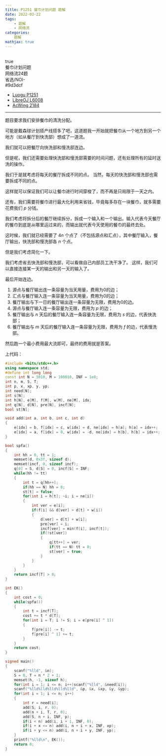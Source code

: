 ```yaml
---
title: P1251 餐巾计划问题 题解
date: 2022-03-22
tags:
	- 题解
	- 网络流
categories:
	题解
mathjax: true
---
```

<br>
<!-- more -->
<div id="problem-card-vis">true</div>
<div id="problem-info-name">餐巾计划问题</div>
<div id="problem-info-from">网络流24题</div>
<div id="problem-info-difficulty">省选/NOI-</div>
<div id="problem-info-color">#9d3dcf</div>
<div id="problem-info-submit"><ul><li><a href="https://www.luogu.com.cn/problem/P1251">Luogu P1251</a></li><li><a href="https://loj.ac/p/6008">LibreOJ L6008</a></li><li><a href="https://www.acwing.com/problem/content/2186/">AcWing 2184</a></li></ul></div>

----

题目要求我们安排餐巾的清洗分配。

可能是戴森球计划搭产线搭多了吧，这道题我一开始就把餐巾从一个地方到另一个地方（如从餐厅到快洗部）想成了一道流。

我们就可以把餐厅向快洗部和慢洗部连边。

但是呢，我们还需要处理快洗部和慢洗部需要的时间问题，还有处理所有的延时送洗的操作。

我们于是就考虑将每天的餐厅拆成不同的点。
当然，每天的快洗部和慢洗部也需要拆成不同的点。

这样就可以保证我们可以让餐巾进行时间穿梭了，而不再是只局限于一天之内。

还有，我们需要将餐巾进行最大化利用来省钱，毕竟每多存在一块餐巾，就多需要花费我们 $p$ 分钱。

我们考虑将拆分后的餐厅继续拆分，拆成一个输入和一个输出。输入代表今天餐厅的餐巾到底是从哪里运过来的，而输出就代表今天使用的餐巾的最终去处。

这时候，我们就已经需要了 $4n$ 个点了（不包括源点和汇点），其中餐厅输入，餐厅输出，快洗部和慢洗部各 $n$ 个点。

但是我们考虑简化一下。

我们考虑省去快洗部和慢洗部，可以看做自己内部员工洗干净了。
这样，我们可以直接连接某一天的输出和另一天的输入了。

最后开始连边。
1. 源点与餐厅输出连一条容量为当天用量，费用为0的边；
2. 汇点与餐厅输入连一条容量为当天用量，费用为0的边；
3. 餐厅输出与下一日的餐厅输出连一条容量为无限，费用为0的边。
4. 源点与餐厅输入连一条容量为无限，费用为 $p$ 的边；
5. 餐厅输出与 $n$ 天后的餐厅输入连一条容量为无限，费用为 $s$ 的边，代表快洗部；
6. 餐厅输出与 $m$ 天后的餐厅输入连一条容量为无限，费用为 $f$ 的边，代表慢洗部。

然后跑一个最小费用最大流即可，最终的费用就是答案。

上代码：

``` cpp
#include <bits/stdc++.h>
using namespace std;
#define int long long
const int N = 5010, M = 100010, INF = 1e8;
int n, m, S, T;
int p, x, xp, y, yp;
int need[N];
int s[N];
int h[N], e[M], f[M], w[M], ne[M], idx;
int q[N], d[N], pre[N], incf[N];
bool st[N];

void add(int a, int b, int c, int d)
{
	e[idx] = b, f[idx] = c, w[idx] = d, ne[idx] = h[a]; h[a] = idx++;
	e[idx] = a, f[idx] = 0, w[idx] = -d, ne[idx] = h[b], h[b] = idx++;
}

bool spfa()
{
	int hh = 0, tt = 1;
	memset(d, 0x3f, sizeof d);
	memset(incf, 0, sizeof incf);
	q[0] = S, d[S] = 0, incf[S] = INF;
	while(hh != tt)
	{
		int t = q[hh++];
		if(hh == N) hh = 0;
		st[t] = false;
		for(int i = h[t]; ~i; i = ne[i])
		{
			int ver = e[i];
			if(f[i] && d[ver] > d[t] + w[i])
			{
				d[ver] = d[t] + w[i];
				pre[ver] = i;
				incf[ver] = min(f[i], incf[t]);
				if(!st[ver])
				{
					q[tt++] = ver;
					if(tt == N) tt = 0;
					st[ver] = true;
				}
			}
		}
	}
	return incf[T] > 0;
}

int EK()
{
	int cost = 0;
	while(spfa())
	{
		int t = incf[T];
		cost += t * d[T];
		for(int i = T; i != S; i = e[pre[i] ^ 1])
		{
			f[pre[i]] -= t;
			f[pre[i] ^ 1] += t;
		}
	}
	return cost;
}

signed main()
{
	scanf("%lld", &n);
	S = 0, T = n * 2 + 1;
	memset(h, -1, sizeof h);
	for(int i = 1; i <= n; i++)scanf("%lld", &need[i]);
	scanf("%lld%lld%lld%lld%lld", &p, &x, &xp, &y, &yp);
	for(int i = 1; i <= n; i++)
	{
		int r = need[i];
		add(S, i, r, 0);
		add(n + i, T, r, 0);
		add(S, n + i, INF, p);
		if(i < n) add(i, i + 1, INF, 0);
		if(i + x <= n) add(i, n + i + x, INF, xp);
		if(i + y <= n) add(i, n + i + y, INF, yp);
	}
	printf("%lld\n", EK());
	return 0;
}

```

